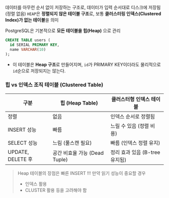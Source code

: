 
데이터를 아무런 순서 없이 저장하는 구조로, 데이터가 입력 순서대로 디스크에 저장됨 (정렬 없음)
`HEAP`은 **정렬되지 않은 테이블 구조**로, 보통 **클러스터링 인덱스(Clustered Index)가 없는 테이블**을 의미

PostgreSQL은 기본적으로 **모든 테이블을 힙(Heap)** 으로 관리

```SQL
CREATE TABLE users (
  id SERIAL PRIMARY KEY,
  name VARCHAR(10)
);
```
- 이 테이블은 **Heap 구조**로 만들어지며, `id`가 PRIMARY KEY이더라도 물리적으로 `id`순으로 저장되지는 않는다.
### 힙 vs 인덱스 조직 테이블 (Clustered Table)

| 구분               | 힙 (Heap Table)         | 클러스터형 인덱스 테이블         |
| ---------------- | ---------------------- | --------------------- |
| 정렬               | 없음                     | 인덱스 순서로 정렬됨           |
| INSERT 성능        | 빠름                     | 느릴 수 있음 (정렬 비용)       |
| SELECT 성능        | 느림 (풀스캔 필요)            | 빠름 (인덱스 정렬 유지)        |
| UPDATE, DELETE 후 | 공간 비효율 가능 (Dead Tuple) | 정리 효과 있음 (B-tree 유지됨) |

> Heap 테이블의 장점은 빠른 INSERT !!! 
> 만약 읽기 성능이 중요할 경우 
> - 인덱스 활용 
> - CLUSTER 활용 등을 고려해야 함 